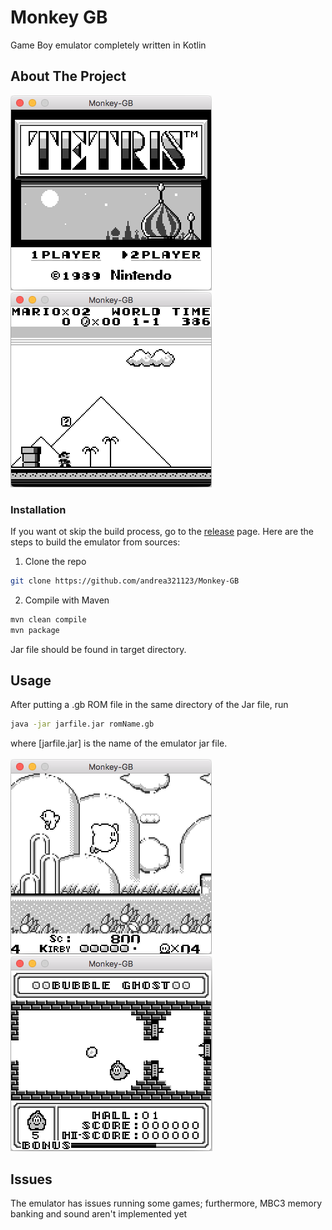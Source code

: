 
<p>
  <h1>Monkey GB</h1>
  <p>
    Game Boy emulator completely written in Kotlin
  </p>
</p>


## About The Project

![Tetris](images/Tetris.png)
![Super Mario Land](images/Super-Mario-Land.png)
<br/>

### Installation

If you want ot skip the build process, go to the <a href="https://github.com/andrea321123/Monkey-GB/releases">release</a> page.
Here are the steps to build the emulator from sources:

1. Clone the repo
```sh
git clone https://github.com/andrea321123/Monkey-GB
```
2. Compile with Maven
```sh
mvn clean compile
mvn package
```

Jar file should be found in target directory. <br>

## Usage

After putting a .gb ROM file in the same directory of the Jar file, run
```sh
java -jar jarfile.jar romName.gb
```
where [jarfile.jar] is the name of the emulator jar file.<br><br>
![Kirby's Dream Land](images/Kirby's-Dream-Land.png)
![Bubble ghost](images/Bubble-ghost.png)
<br/>

## Issues
The emulator has issues running some games; furthermore, MBC3 memory banking and sound aren't implemented yet
